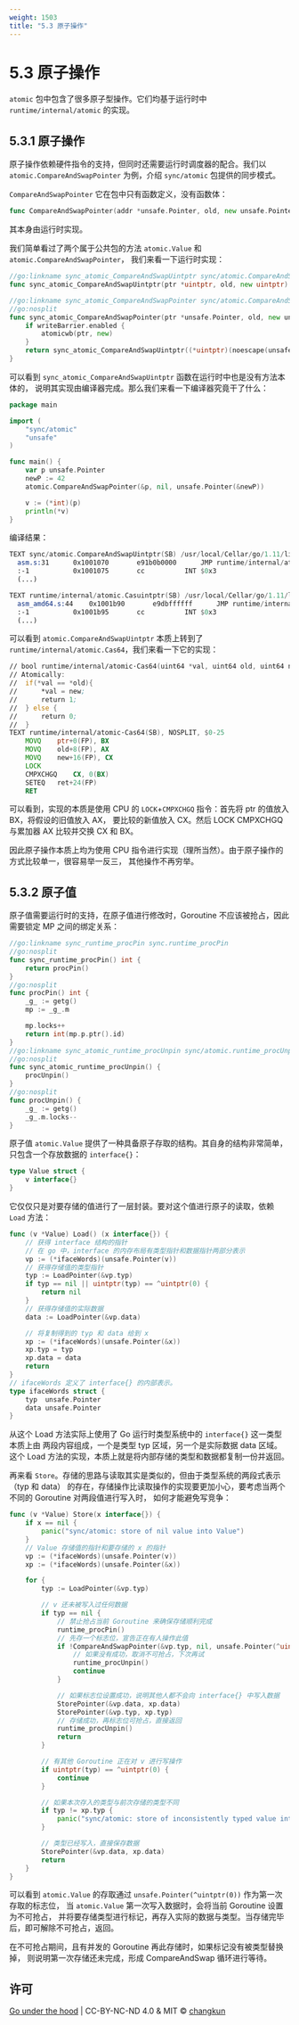```yaml
---
weight: 1503
title: "5.3 原子操作"
---
```


# 5.3 原子操作

`atomic` 包中包含了很多原子型操作。它们均基于运行时中 `runtime/internal/atomic` 的实现。

## 5.3.1 原子操作

原子操作依赖硬件指令的支持，但同时还需要运行时调度器的配合。我们以
`atomic.CompareAndSwapPointer` 为例，介绍 `sync/atomic` 包提供的同步模式。

`CompareAndSwapPointer` 它在包中只有函数定义，没有函数体：

```go
func CompareAndSwapPointer(addr *unsafe.Pointer, old, new unsafe.Pointer) (swapped bool)
```

其本身由运行时实现。

我们简单看过了两个属于公共包的方法 `atomic.Value` 和 `atomic.CompareAndSwapPointer`，
我们来看一下运行时实现：

```go
//go:linkname sync_atomic_CompareAndSwapUintptr sync/atomic.CompareAndSwapUintptr
func sync_atomic_CompareAndSwapUintptr(ptr *uintptr, old, new uintptr) bool

//go:linkname sync_atomic_CompareAndSwapPointer sync/atomic.CompareAndSwapPointer
//go:nosplit
func sync_atomic_CompareAndSwapPointer(ptr *unsafe.Pointer, old, new unsafe.Pointer) bool {
	if writeBarrier.enabled {
		atomicwb(ptr, new)
	}
	return sync_atomic_CompareAndSwapUintptr((*uintptr)(noescape(unsafe.Pointer(ptr))), uintptr(old), uintptr(new))
}
```

可以看到 `sync_atomic_CompareAndSwapUintptr` 函数在运行时中也是没有方法本体的，
说明其实现由编译器完成。那么我们来看一下编译器究竟干了什么：

```go
package main

import (
	"sync/atomic"
	"unsafe"
)

func main() {
	var p unsafe.Pointer
	newP := 42
	atomic.CompareAndSwapPointer(&p, nil, unsafe.Pointer(&newP))

	v := (*int)(p)
	println(*v)
}
```

编译结果：

```asm
TEXT sync/atomic.CompareAndSwapUintptr(SB) /usr/local/Cellar/go/1.11/libexec/src/sync/atomic/asm.s
  asm.s:31		0x1001070		e91b0b0000		JMP runtime/internal/atomic.Casuintptr(SB)	
  :-1			0x1001075		cc			INT $0x3					
  (...)

TEXT runtime/internal/atomic.Casuintptr(SB) /usr/local/Cellar/go/1.11/libexec/src/runtime/internal/atomic/asm_amd64.s
  asm_amd64.s:44	0x1001b90		e9dbffffff		JMP runtime/internal/atomic.Cas64(SB)	
  :-1			0x1001b95		cc			INT $0x3				
  (...)
```

可以看到 `atomic.CompareAndSwapUintptr` 本质上转到了 `runtime/internal/atomic.Cas64`，我们来看一下它的实现：

```asm
// bool	runtime∕internal∕atomic·Cas64(uint64 *val, uint64 old, uint64 new)
// Atomically:
//	if(*val == *old){
//		*val = new;
//		return 1;
//	} else {
//		return 0;
//	}
TEXT runtime∕internal∕atomic·Cas64(SB), NOSPLIT, $0-25
	MOVQ	ptr+0(FP), BX
	MOVQ	old+8(FP), AX
	MOVQ	new+16(FP), CX
	LOCK
	CMPXCHGQ	CX, 0(BX)
	SETEQ	ret+24(FP)
	RET
```

可以看到，实现的本质是使用 CPU 的 `LOCK`+`CMPXCHGQ` 指令：首先将 ptr 的值放入 BX，将假设的旧值放入 AX，
要比较的新值放入 CX。然后 LOCK CMPXCHGQ 与累加器 AX 比较并交换 CX 和 BX。

因此原子操作本质上均为使用 CPU 指令进行实现（理所当然）。由于原子操作的方式比较单一，很容易举一反三，
其他操作不再穷举。

## 5.3.2 原子值

原子值需要运行时的支持，在原子值进行修改时，Goroutine 不应该被抢占，因此需要锁定 MP 之间的绑定关系：

```go
//go:linkname sync_runtime_procPin sync.runtime_procPin
//go:nosplit
func sync_runtime_procPin() int {
	return procPin()
}
//go:nosplit
func procPin() int {
	_g_ := getg()
	mp := _g_.m

	mp.locks++
	return int(mp.p.ptr().id)
}
//go:linkname sync_atomic_runtime_procUnpin sync/atomic.runtime_procUnpin
//go:nosplit
func sync_atomic_runtime_procUnpin() {
	procUnpin()
}
//go:nosplit
func procUnpin() {
	_g_ := getg()
	_g_.m.locks--
}
```

原子值 `atomic.Value` 提供了一种具备原子存取的结构。其自身的结构非常简单，
只包含一个存放数据的 `interface{}`：

```go
type Value struct {
	v interface{}
}
```

它仅仅只是对要存储的值进行了一层封装。要对这个值进行原子的读取，依赖 `Load` 方法：

```go
func (v *Value) Load() (x interface{}) {
	// 获得 interface 结构的指针
	// 在 go 中，interface 的内存布局有类型指针和数据指针两部分表示
	vp := (*ifaceWords)(unsafe.Pointer(v))
	// 获得存储值的类型指针
	typ := LoadPointer(&vp.typ)
	if typ == nil || uintptr(typ) == ^uintptr(0) {
		return nil
	}
	// 获得存储值的实际数据
	data := LoadPointer(&vp.data)

	// 将复制得到的 typ 和 data 给到 x
	xp := (*ifaceWords)(unsafe.Pointer(&x))
	xp.typ = typ
	xp.data = data
	return
}
// ifaceWords 定义了 interface{} 的内部表示。
type ifaceWords struct {
	typ  unsafe.Pointer
	data unsafe.Pointer
}
```

从这个 Load 方法实际上使用了 Go 运行时类型系统中的 `interface{}` 这一类型本质上由
两段内容组成，一个是类型 typ 区域，另一个是实际数据 data 区域。
这个 Load 方法的实现，本质上就是将内部存储的类型和数据都复制一份并返回。

再来看 `Store`。存储的思路与读取其实是类似的，但由于类型系统的两段式表示（typ 和 data）
的存在，存储操作比读取操作的实现要更加小心，要考虑当两个不同的 Goroutine 对两段值进行写入时，
如何才能避免写竞争：

```go
func (v *Value) Store(x interface{}) {
	if x == nil {
		panic("sync/atomic: store of nil value into Value")
	}
	// Value 存储值的指针和要存储的 x 的指针
	vp := (*ifaceWords)(unsafe.Pointer(v))
	xp := (*ifaceWords)(unsafe.Pointer(&x))

	for {
		typ := LoadPointer(&vp.typ)

		// v 还未被写入过任何数据
		if typ == nil {
			// 禁止抢占当前 Goroutine 来确保存储顺利完成
			runtime_procPin()
			// 先存一个标志位，宣告正在有人操作此值
			if !CompareAndSwapPointer(&vp.typ, nil, unsafe.Pointer(^uintptr(0))) {
				// 如果没有成功，取消不可抢占，下次再试
				runtime_procUnpin()
				continue
			}

			// 如果标志位设置成功，说明其他人都不会向 interface{} 中写入数据
			StorePointer(&vp.data, xp.data)
			StorePointer(&vp.typ, xp.typ)
			// 存储成功，再标志位可抢占，直接返回
			runtime_procUnpin()
			return
		}

		// 有其他 Goroutine 正在对 v 进行写操作
		if uintptr(typ) == ^uintptr(0) {
			continue
		}

		// 如果本次存入的类型与前次存储的类型不同
		if typ != xp.typ {
			panic("sync/atomic: store of inconsistently typed value into Value")
		}

		// 类型已经写入，直接保存数据
		StorePointer(&vp.data, xp.data)
		return
	}
}
```

可以看到 `atomic.Value` 的存取通过 `unsafe.Pointer(^uintptr(0))` 作为第一次存取的标志位，
当 `atomic.Value` 第一次写入数据时，会将当前 Goroutine 设置为不可抢占，
并将要存储类型进行标记，再存入实际的数据与类型。当存储完毕后，即可解除不可抢占，返回。

在不可抢占期间，且有并发的 Goroutine 再此存储时，如果标记没有被类型替换掉，
则说明第一次存储还未完成，形成 CompareAndSwap 循环进行等待。

## 许可

[Go under the hood](https://github.com/golang-design/under-the-hood) | CC-BY-NC-ND 4.0 & MIT &copy; [changkun](https://changkun.de)